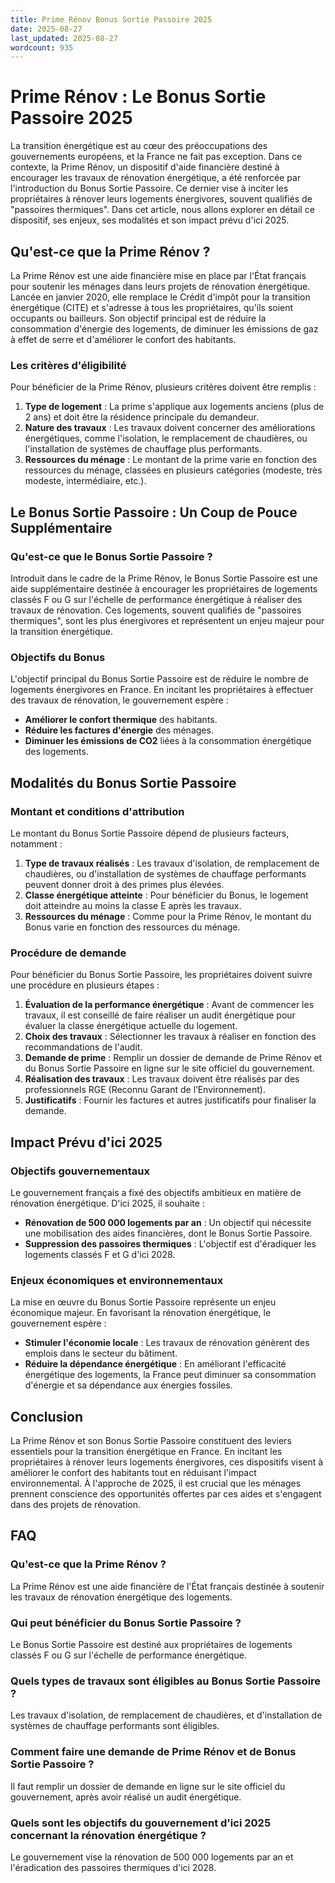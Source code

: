 ```yaml
---
title: Prime Rénov Bonus Sortie Passoire 2025
date: 2025-08-27
last_updated: 2025-08-27
wordcount: 935
---
```


# Prime Rénov : Le Bonus Sortie Passoire 2025

La transition énergétique est au cœur des préoccupations des gouvernements européens, et la France ne fait pas exception. Dans ce contexte, la Prime Rénov, un dispositif d'aide financière destiné à encourager les travaux de rénovation énergétique, a été renforcée par l'introduction du Bonus Sortie Passoire. Ce dernier vise à inciter les propriétaires à rénover leurs logements énergivores, souvent qualifiés de "passoires thermiques". Dans cet article, nous allons explorer en détail ce dispositif, ses enjeux, ses modalités et son impact prévu d'ici 2025.

## Qu'est-ce que la Prime Rénov ?

La Prime Rénov est une aide financière mise en place par l'État français pour soutenir les ménages dans leurs projets de rénovation énergétique. Lancée en janvier 2020, elle remplace le Crédit d'impôt pour la transition énergétique (CITE) et s'adresse à tous les propriétaires, qu'ils soient occupants ou bailleurs. Son objectif principal est de réduire la consommation d'énergie des logements, de diminuer les émissions de gaz à effet de serre et d'améliorer le confort des habitants.

### Les critères d'éligibilité

Pour bénéficier de la Prime Rénov, plusieurs critères doivent être remplis :

1. **Type de logement** : La prime s'applique aux logements anciens (plus de 2 ans) et doit être la résidence principale du demandeur.
2. **Nature des travaux** : Les travaux doivent concerner des améliorations énergétiques, comme l'isolation, le remplacement de chaudières, ou l'installation de systèmes de chauffage plus performants.
3. **Ressources du ménage** : Le montant de la prime varie en fonction des ressources du ménage, classées en plusieurs catégories (modeste, très modeste, intermédiaire, etc.).

## Le Bonus Sortie Passoire : Un Coup de Pouce Supplémentaire

### Qu'est-ce que le Bonus Sortie Passoire ?

Introduit dans le cadre de la Prime Rénov, le Bonus Sortie Passoire est une aide supplémentaire destinée à encourager les propriétaires de logements classés F ou G sur l'échelle de performance énergétique à réaliser des travaux de rénovation. Ces logements, souvent qualifiés de "passoires thermiques", sont les plus énergivores et représentent un enjeu majeur pour la transition énergétique.

### Objectifs du Bonus

L'objectif principal du Bonus Sortie Passoire est de réduire le nombre de logements énergivores en France. En incitant les propriétaires à effectuer des travaux de rénovation, le gouvernement espère :

- **Améliorer le confort thermique** des habitants.
- **Réduire les factures d'énergie** des ménages.
- **Diminuer les émissions de CO2** liées à la consommation énergétique des logements.

## Modalités du Bonus Sortie Passoire

### Montant et conditions d'attribution

Le montant du Bonus Sortie Passoire dépend de plusieurs facteurs, notamment :

1. **Type de travaux réalisés** : Les travaux d'isolation, de remplacement de chaudières, ou d'installation de systèmes de chauffage performants peuvent donner droit à des primes plus élevées.
2. **Classe énergétique atteinte** : Pour bénéficier du Bonus, le logement doit atteindre au moins la classe E après les travaux.
3. **Ressources du ménage** : Comme pour la Prime Rénov, le montant du Bonus varie en fonction des ressources du ménage.

### Procédure de demande

Pour bénéficier du Bonus Sortie Passoire, les propriétaires doivent suivre une procédure en plusieurs étapes :

1. **Évaluation de la performance énergétique** : Avant de commencer les travaux, il est conseillé de faire réaliser un audit énergétique pour évaluer la classe énergétique actuelle du logement.
2. **Choix des travaux** : Sélectionner les travaux à réaliser en fonction des recommandations de l'audit.
3. **Demande de prime** : Remplir un dossier de demande de Prime Rénov et du Bonus Sortie Passoire en ligne sur le site officiel du gouvernement.
4. **Réalisation des travaux** : Les travaux doivent être réalisés par des professionnels RGE (Reconnu Garant de l’Environnement).
5. **Justificatifs** : Fournir les factures et autres justificatifs pour finaliser la demande.

## Impact Prévu d'ici 2025

### Objectifs gouvernementaux

Le gouvernement français a fixé des objectifs ambitieux en matière de rénovation énergétique. D'ici 2025, il souhaite :

- **Rénovation de 500 000 logements par an** : Un objectif qui nécessite une mobilisation des aides financières, dont le Bonus Sortie Passoire.
- **Suppression des passoires thermiques** : L'objectif est d'éradiquer les logements classés F et G d'ici 2028.

### Enjeux économiques et environnementaux

La mise en œuvre du Bonus Sortie Passoire représente un enjeu économique majeur. En favorisant la rénovation énergétique, le gouvernement espère :

- **Stimuler l'économie locale** : Les travaux de rénovation génèrent des emplois dans le secteur du bâtiment.
- **Réduire la dépendance énergétique** : En améliorant l'efficacité énergétique des logements, la France peut diminuer sa consommation d'énergie et sa dépendance aux énergies fossiles.

## Conclusion

La Prime Rénov et son Bonus Sortie Passoire constituent des leviers essentiels pour la transition énergétique en France. En incitant les propriétaires à rénover leurs logements énergivores, ces dispositifs visent à améliorer le confort des habitants tout en réduisant l'impact environnemental. À l'approche de 2025, il est crucial que les ménages prennent conscience des opportunités offertes par ces aides et s'engagent dans des projets de rénovation.

## FAQ

### Qu'est-ce que la Prime Rénov ?

La Prime Rénov est une aide financière de l'État français destinée à soutenir les travaux de rénovation énergétique des logements.

### Qui peut bénéficier du Bonus Sortie Passoire ?

Le Bonus Sortie Passoire est destiné aux propriétaires de logements classés F ou G sur l'échelle de performance énergétique.

### Quels types de travaux sont éligibles au Bonus Sortie Passoire ?

Les travaux d'isolation, de remplacement de chaudières, et d'installation de systèmes de chauffage performants sont éligibles.

### Comment faire une demande de Prime Rénov et de Bonus Sortie Passoire ?

Il faut remplir un dossier de demande en ligne sur le site officiel du gouvernement, après avoir réalisé un audit énergétique.

### Quels sont les objectifs du gouvernement d'ici 2025 concernant la rénovation énergétique ?

Le gouvernement vise la rénovation de 500 000 logements par an et l'éradication des passoires thermiques d'ici 2028.
